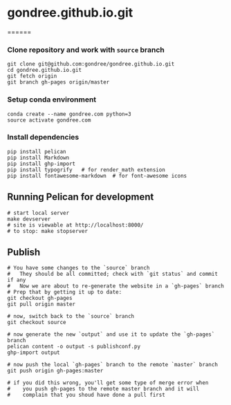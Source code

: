 # gondree.github.io.git
======

### Clone repository and work with `source` branch
    git clone git@github.com:gondree/gondree.github.io.git
    cd gondree.github.io.git
    git fetch origin
    git branch gh-pages origin/master

### Setup conda environment
	conda create --name gondree.com python=3
	source activate gondree.com

### Install dependencies
    pip install pelican
    pip install Markdown
    pip install ghp-import
    pip install typogrify   # for render_math extension
    pip install fontawesome-markdown  # for font-awesome icons

## Running Pelican for development
    # start local server
    make devserver
    # site is viewable at http://localhost:8000/
    # to stop: make stopserver

## Publish
    # You have some changes to the `source` branch
    #   They should be all committed; check with `git status` and commit if any
    #   Now we are about to re-generate the website in a `gh-pages` branch
    # Prep that by getting it up to date:
    git checkout gh-pages
    git pull origin master

    # now, switch back to the `source` branch
    git checkout source

    # now generate the new `output` and use it to update the `gh-pages` branch
    pelican content -o output -s publishconf.py
    ghp-import output

    # now push the local `gh-pages` branch to the remote `master` branch
    git push origin gh-pages:master

    # if you did this wrong, you'll get some type of merge error when
    #    you push gh-pages to the remote master branch and it will
    #    complain that you shoud have done a pull first

